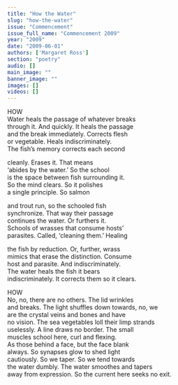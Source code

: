 ```yaml
---
title: "How the Water"
slug: "how-the-water"
issue: "Commencement"
issue_full_name: "Commencement 2009"
year: "2009"
date: "2009-06-01"
authors: ['Margaret Ross']
section: "poetry"
audio: []
main_image: ""
banner_image: ""
images: []
videos: []
---
```

HOW  
Water heals the passage of whatever breaks  
through it. And quickly. It heals the passage  
and the break immediately. Corrects flesh  
or vegetable. Heals indiscriminately.   
The fish’s memory corrects each second   
  
cleanly. Erases it. That means   
‘abides by the water.’ So the school  
is the space between fish surrounding it.   
So the mind clears. So it polishes  
a single principle. So salmon   
  
and trout run, so the schooled fish  
synchronize. That way their passage  
continues the water. Or furthers it.   
Schools of wrasses that consume hosts’  
parasites. Called, ‘cleaning them.’ Healing  
  
the fish by reduction. Or, further, wrass  
mimics that erase the distinction. Consume  
host and parasite. And indiscriminately.   
The water heals the fish it bears  
indiscriminately. It corrects them so it clears.   
  
HOW  
No, no, there are no others. The lid wrinkles   
and breaks. The light shuffles down towards, no, we   
are the crystal veins and bones and have  
no vision. The sea vegetables loll their limp strands  
uselessly. A line draws no border. The small   
muscles school here, curl and flexing.   
As those behind a face, but the face blank   
always. So synapses glow to shed light   
cautiously. So we taper. So we tend towards  
the water dumbly. The water smoothes and tapers  
away from expression. So the current here seeks no exit.

